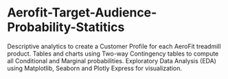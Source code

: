 # Aerofit-Target-Audience-Probability-Statitics
Descriptive analytics to create a Customer Profile for each AeroFit treadmill product. Tables and charts using Two-way Contingency tables to compute all Conditional and Marginal probabilities. Exploratory Data Analysis (EDA) using Matplotlib, Seaborn and Plotly Express for visualization.
